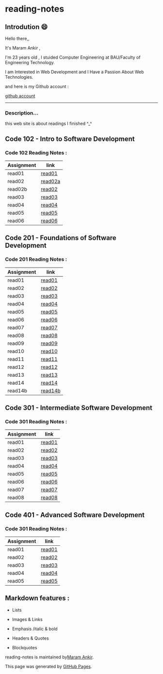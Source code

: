 # reading-notes
## Introdution 😄
Hello there,, 

It's Maram Ankir , 

I'm 23 years old , I stuided Computer Engineering at BAU/Faculty of Engineering Technology.

I am Interested in Web Development and I Have a Passion About Web Technologies.

 

and here is my Github account :

[github account](https://github.com/maram-ankir)

________________________________________________________

### Description... 

this web site is about readings I finished ^_^

## Code 102 - Intro to Software Development

### Code 102 Reading Notes :

| Assignment    | link                       |
| -----------   | -----------                |
|read01         | [read01](read01.md)        |
|read02         | [read02a](read02.md)       |
|read02b        | [read02 ](read02b.md)      |
|read03         | [read03](read03.md)        |
|read04         | [read04](read04.md)        |
|read05         | [read05](read05.md)        |
|read06         | [read06](read06.md)        |





## Code 201 - Foundations of Software Development

### Code 201 Reading Notes :

| Assignment    | link                 |
| -----------   | -----------          |
|read01         | [read01](class-01.md)|
|read02         | [read02](class-02.md)|
|read03         | [read03](class-03.md)|
|read04         | [read04](class-04.md)|
|read05         | [read05](class-05.md)|
|read06         | [read06](class-06.md)|
|read07         | [read07](class-07.md)|
|read08         | [read08](class-08.md)|
|read09         | [read09](class-09.md)|
|read10         | [read10](class-10.md)|
|read11         | [read11](class-11.md)|
|read12         | [read12](class-12.md)|
|read13         | [read13](class-13.md)|
|read14         | [read14](class-14.md)|
|read14b        |[read14b](class-14b.md)|



## Code 301 - Intermediate Software Development

### Code 301 Reading Notes :

| Assignment    | link       |
| -----------   | -----------|
|read01         | [read01](class-01-301.md)|
|read02         | [read02](class-02-301.md)|
|read03         | [read03](class-03-301.md)|
|read04         | [read04](class-04-301.md)|
|read05         | [read05](class-05-301.md)|
|read06         | [read06](class-06-301.md)|
|read07         | [read07](class-07-301.md)|
|read08         | [read08](class-08-301.md)|




## Code 401 - Advanced Software Development

### Code 301 Reading Notes :

| Assignment    | link       |
| -----------   | -----------|
|read01         | [read01]()|
|read02         | [read02]()|
|read03         | [read03]()|
|read04         | [read04]()|
|read05         | [read05]()|

## Markdown features :

 * Lists

 * Images & Links

 * Emphasis /italic & bold

 * Headers & Quotes

 * Blockquotes






reading-notes is maintained by[Maram Ankir](https://github.com/maram-ankir).

This page was generated by [GitHub Pages](https://pages.github.com/).
